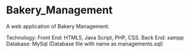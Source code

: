 # Bakery_Management
A web application of Bakery Management.

Technology:
Front End: HTML5, Java Script, PHP, CSS. 
Back End: xampp
Database: MySql (Database file with name as managements.sql) 
